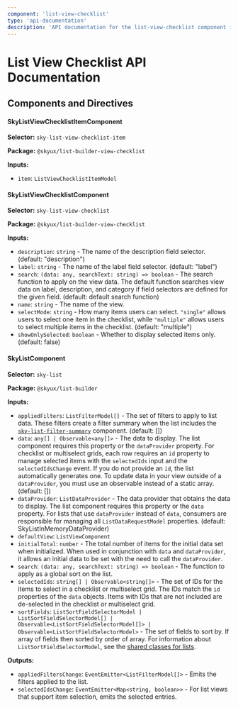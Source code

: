 ```yaml
---
component: 'list-view-checklist'
type: 'api-documentation'
description: 'API documentation for the list-view-checklist component including components, interfaces, and types.'
---
```


# List View Checklist API Documentation

## Components and Directives

#### SkyListViewChecklistItemComponent

**Selector:** `sky-list-view-checklist-item`

**Package:** `@skyux/list-builder-view-checklist`

**Inputs:**

- `item`: `ListViewChecklistItemModel`

#### SkyListViewChecklistComponent

**Selector:** `sky-list-view-checklist`

**Package:** `@skyux/list-builder-view-checklist`

**Inputs:**

- `description`: `string` - The name of the description field selector. (default: "description")
- `label`: `string` - The name of the label field selector. (default: "label")
- `search`: `(data: any, searchText: string) => boolean` - The search function to apply on the view data.
The default function searches view data on label, description,
and category if field selectors are defined for the given field. (default: default search function)
- `name`: `string` - The name of the view.
- `selectMode`: `string` - How many items users can select.
`"single"` allows users to select one item in the checklist, while `"multiple"`
allows users to select multiple items in the checklist. (default: "multiple")
- `showOnlySelected`: `boolean` - Whether to display selected items only. (default: false)

#### SkyListComponent

**Selector:** `sky-list`

**Package:** `@skyux/list-builder`

**Inputs:**

- `appliedFilters`: `ListFilterModel[]` - The set of filters to apply to list data.
These filters create a filter summary when the list includes the
[`sky-list-filter-summary`](https://developer.blackbaud.com/skyux/components/list/filters)
component. (default: [])
- `data`: `any[] | Observable<any[]>` - The data to display. The list component requires this property or the
`dataProvider` property. For checklist or multiselect grids, each row requires an
`id` property to manage selected items with the `selectedIds` input and the
`selectedIdsChange` event. If you do not provide an `id`, the list automatically
generates one. To update data in your view outside of a `dataProvider`, you must use
an observable instead of a static array. (default: [])
- `dataProvider`: `ListDataProvider` - The data provider that obtains the data to display. The list component requires
this property or the `data` property. For lists that use `dataProvider` instead of `data`,
consumers are responsible for managing all `ListDataRequestModel` properties. (default: SkyListInMemoryDataProvider)
- `defaultView`: `ListViewComponent`
- `initialTotal`: `number` - The total number of items for the initial data set when initialized. When
used in conjunction with `data` and `dataProvider`, it allows an initial data to be
set with the need to call the `dataProvider`.
- `search`: `(data: any, searchText: string) => boolean` - The function to apply as a global sort on the list.
- `selectedIds`: `string[] | Observable<string[]>` - The set of IDs for the items to select in a checklist or multiselect grid.
The IDs match the `id` properties of the `data` objects. Items with IDs that are not
included are de-selected in the checklist or multiselect grid.
- `sortFields`: `ListSortFieldSelectorModel | ListSortFieldSelectorModel[] | Observable<ListSortFieldSelectorModel[]> | Observable<ListSortFieldSelectorModel>` - The set of fields to sort by. If array of fields then sorted by order of array.
For information about `ListSortFieldSelectorModel`, see the
[shared classes for lists](https://developer.blackbaud.com/skyux-list-builder-common/docs/list-builder-common).

**Outputs:**

- `appliedFiltersChange`: `EventEmitter<ListFilterModel[]>` - Emits the filters applied to the list.
- `selectedIdsChange`: `EventEmitter<Map<string, boolean>>` - For list views that support item selection, emits the selected entries.